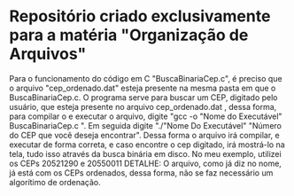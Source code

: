 # Repositório criado exclusivamente para a matéria "Organização de Arquivos"
Para o funcionamento do código em C "BuscaBinariaCep.c", é preciso que o arquivo "cep_ordenado.dat" esteja presente na mesma pasta 
em que o BuscaBinariaCep.c. O programa serve para buscar um CEP, digitado pelo usuário, que esteja presente no arquivo cep_ordenado.dat
, dessa forma, para compilar o e executar o arquivo, digite "gcc -o "Nome do Executável" BuscaBinariaCep.c ".
Em seguida digite "./"Nome Do Executável" "Número do CEP que você deseja encontrar".
Dessa forma o arquivo irá compilar, e executar de forma correta, e caso encontre o cep digitado, irá mostrá-lo na tela, tudo isso
através da busca binária em disco. No meu exemplo, utilizei os CEPs 20521290 e 20550011
DETALHE: O arquivo, como já diz no nome, já está com os CEPs ordenados, dessa forma, não se faz necessário um algorítimo de ordenação.
